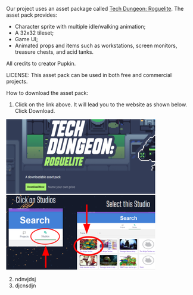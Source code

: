 Our project uses an asset package called [Tech Dungeon: Roguelite](https://trevor-pupkin.itch.io/tech-dungeon-roguelite). The asset pack provides:
* Character sprite with multiple idle/walking animation;
* A 32x32 tileset;
* Game UI;
* Animated props and items such as workstations, screen monitors, treasure chests, and acid tanks.


All credits to creator Pupkin. 

LICENSE: This asset pack can be used in both free and commercial projects.

How to download the asset pack:
1. Click on the link above. It will lead you to the website as shown below. Click Download.

<img src = "/Media/asset%20pack.png" width="400" height="200">

<img src = "/Media/studio.png" width="400" height="200">

2. ndnvjdsj
3. djcnsdjn

